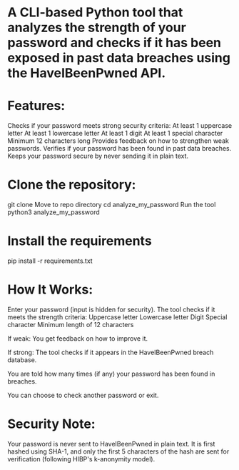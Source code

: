 # A CLI-based Python tool that analyzes the strength of your password and checks if it has been exposed in past data breaches using the HaveIBeenPwned API.


# Features:

Checks if your password meets strong security criteria:
	At least 1 uppercase letter
	At least 1 lowercase letter
	At least 1 digit
	At least 1 special character
	Minimum 12 characters long
Provides feedback on how to strengthen weak passwords.
Verifies if your password has been found in past data breaches.
Keeps your password secure by never sending it in plain text.


# Clone the repository:
 git clone
Move to repo directory
 cd analyze_my_password
Run the tool
 python3 analyze_my_password


# Install the requirements
pip install -r requirements.txt


# How It Works:
Enter your password (input is hidden for security).
The tool checks if it meets the strength criteria:
	Uppercase letter
	Lowercase letter
	Digit
	Special character
	Minimum length of 12 characters

If weak: You get feedback on how to improve it.

If strong: The tool checks if it appears in the HaveIBeenPwned breach database.

You are told how many times (if any) your password has been found in breaches.

You can choose to check another password or exit.


# Security Note:
Your password is never sent to HaveIBeenPwned in plain text.
It is first hashed using SHA-1, and only the first 5 characters of the hash are sent for verification (following HIBP's k-anonymity model).
